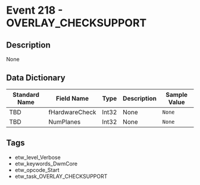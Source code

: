 # Event 218 - OVERLAY_CHECKSUPPORT

## Description
None

## Data Dictionary
|Standard Name|Field Name|Type|Description|Sample Value|
|---|---|---|---|---|
|TBD|fHardwareCheck|Int32|None|`None`|
|TBD|NumPlanes|Int32|None|`None`|

## Tags
* etw_level_Verbose
* etw_keywords_DwmCore
* etw_opcode_Start
* etw_task_OVERLAY_CHECKSUPPORT